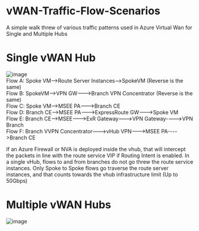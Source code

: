 # vWAN-Traffic-Flow-Scenarios
A simple walk threw of various traffic patterns used in Azure Virtual Wan for Single and Multiple Hubs
<br>
# Single vWAN Hub


![image](https://github.com/adtork/vWAN-Traffic-Flow-Scenarios/assets/55964102/91bfca72-a90e-4e07-aa96-c902d04262fc)
<br>
Flow A: Spoke VM-->Route Server Instances-->SpokeVM (Reverse is the same)
<br>
Flow B: SpokeVM-->VPN GW--->Branch VPN Concentrator (Reverse is the same)
<br>
Flow C: Spoke VM-->MSEE PA--->Branch CE
<Br>
Flow D: Branch CE-->MSEE PA--->ExpressRoute GW--->Spoke VM
<Br>
Flow E: Branch CE-->MSEE--->ExR Gateway--->VPN Gateway---->VPN Branch
<br>
Flow F: Branch VVPN Concentrator--->vHub VPN--->MSEE PA---->Branch CE

If an Azure Firewall or NVA is deployed inside the vhub, that will intercept the packets in line with the route service VIP if Routing Intent is enabled. In a single vHub, flows to and from branches do not go threw the route service instances. Only Spoke to Spoke flows go traverse the route server instances, and that counts towards the vhub infrastructure limit (Up to 50Gbps)

# Multiple vWAN Hubs

![image](https://github.com/adtork/vWAN-Traffic-Flow-Scenarios/assets/55964102/552db9bb-71d2-4028-80db-17686462d66f)

